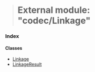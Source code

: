 > # External module: "codec/Linkage"

### Index

#### Classes

* [Linkage](../classes/_codec_linkage_.linkage.md)
* [LinkageResult](../classes/_codec_linkage_.linkageresult.md)